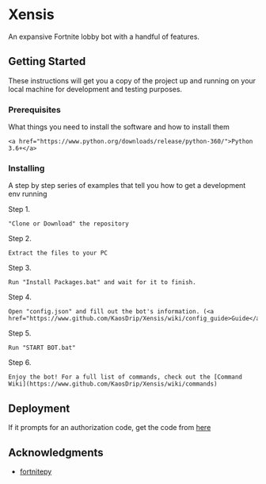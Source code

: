 # Xensis

An expansive Fortnite lobby bot with a handful of features.

## Getting Started

These instructions will get you a copy of the project up and running on your local machine for development and testing purposes.

### Prerequisites

What things you need to install the software and how to install them

```
<a href="https://www.python.org/downloads/release/python-360/">Python 3.6+</a>
```

### Installing

A step by step series of examples that tell you how to get a development env running

Step 1.

```
"Clone or Download" the repository
```

Step 2.

```
Extract the files to your PC
```

Step 3.

```
Run "Install Packages.bat" and wait for it to finish.
```

Step 4.

```
Open "config.json" and fill out the bot's information. (<a href="https://www.github.com/KaosDrip/Xensis/wiki/config_guide>Guide</a>)
```

Step 5.

```
Run "START BOT.bat"
```

Step 6.

```
Enjoy the bot! For a full list of commands, check out the [Command Wiki](https://www.github.com/KaosDrip/Xensis/wiki/commands)
```

## Deployment

If it prompts for an authorization code, get the code from <a href="https://www.github.com/KaosDrip/Xensis/wiki/auth_code">here</a>

## Acknowledgments

* [fortnitepy](https://fortnitepy.readthedocs.io/en/latest/intro.html)